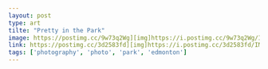 ```yaml
---
layout: post
type: art
tilte: "Pretty in the Park"
image: https://postimg.cc/9w73q2Wg][img]https://i.postimg.cc/9w73q2Wg/IMG-20170929-185815.jpg
link: https://postimg.cc/3d2583fd][img]https://i.postimg.cc/3d2583fd/IMG-20170929-185815-02.png
tags: ['photography', 'photo', 'park', 'edmonton']
---
```

